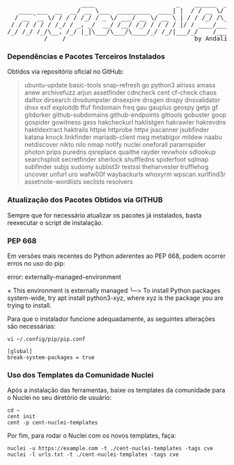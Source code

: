 <pre>
                    ____                      _    ______  _____
   ____ ___  __  __/ __ \___  _________  ____| |  / / __ \/ ___/
  / __ `__ \/ / / / /_/ / _ \/ ___/ __ \/ __ \ | / / /_/ /\__ \ 
 / / / / / / /_/ / _, _/  __/ /__/ /_/ / / / / |/ / ____/___/ / 
/_/ /_/ /_/\__, /_/ |_|\___/\___/\____/_/ /_/|___/_/    /____/  
          /____/                                   by Andalik
</pre>


### Dependências e Pacotes Terceiros Instalados
Obtidos via repositório oficial no GitHub:<br>

 > ubuntu-update
 > basic-tools
 > snap-refresh
 > go
 > python3
 > airixss
 > amass
 > anew
 > archivefuzz
 > arjun
 > assetfinder
 > cdncheck
 > cent
 > cf-check
 > chaos
 > dalfox
 > dirsearch
 > dnsdumpster
 > dnsexpire
 > dnsgen
 > dnspy
 > dnsvalidator
 > dnsx
 > exif
 > exploitdb
 > ffuf
 > findomain
 > freq
 > gau
 > gauplus
 > geospy
 > getjs
 > gf
 > gitdorker
 > github-subdomains
 > github-endpoints
 > gittools
 > gobuster
 > goop
 > gospider
 > gowitness
 > gxss
 > hakcheckurl
 > haklistgen
 > hakrawler
 > hakrevdns
 > haktldextract
 > haktrails
 > httpie
 > httprobe
 > httpx
 > jsscanner
 > jsubfinder
 > katana
 > knock
 > linkfinder
 > mariadb-client
 > meg
 > metabigor
 > mildew
 > naabu
 > netdiscover
 > nikto
 > nilo
 > nmap
 > notify
 > nuclei
 > oneforall
 > paramspider
 > photon
 > prips
 > puredns
 > qsreplace
 > quaithe
 > rayder
 > revwhoix
 > sdlookup
 > searchsploit
 > secretfinder
 > sherlock
 > shuffledns
 > spiderfoot
 > sqlmap
 > subfinder
 > subjs
 > sudomy
 > sublist3r
 > testssl
 > theharvester
 > trufflehog
 > uncover
 > unfurl
 > uro
 > wafw00f
 > waybackurls
 > whoxyrm
 > wpscan
 > xurlfind3r
 > assetnote-wordlists
 > seclists
 > resolvers

### Atualização dos Pacotes Obtidos via GITHUB
Sempre que for necessário atualizar os pacotes já instalados, basta reexecutar o script de instalação.

### PEP 668
Em versões mais recentes do Python aderentes ao PEP 668, podem ocorrer erros no uso do pip:

error: externally-managed-environment

× This environment is externally managed
╰─> To install Python packages system-wide, try apt install
    python3-xyz, where xyz is the package you are trying to
    install.

Para que o instalador funcione adequadamente, as seguintes alterações são necessárias:
```
vi ~/.config/pip/pip.conf

[global]
break-system-packages = true 
```

### Uso dos Templates da Comunidade Nuclei
Após a instalação das ferramentas, baixe os templates da comunidade para o Nuclei no seu diretório de usuário:
```
cd ~
cent init
cent -p cent-nuclei-templates
```

Por fim, para rodar o Nuclei com os novos templates, faça:
```
nuclei -u https://example.com -t ./cent-nuclei-templates -tags cve
nuclei -l urls.txt -t ./cent-nuclei-templates -tags cve
```
